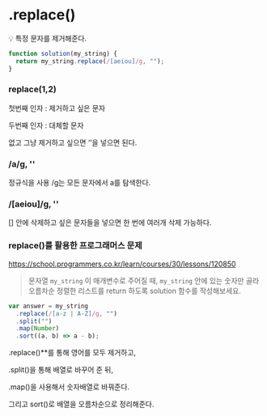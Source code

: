 # .replace()

<aside> 💡 특정 문자를 제거해준다.

</aside>

```jsx
function solution(my_string) {
  return my_string.replace(/[aeiou]/g, "");
}
```

### replace(1,2)

첫번째 인자 : 제거하고 싶은 문자

두번째 인자 : 대체할 문자

없고 그냥 제거하고 싶으면 ‘’을 넣으면 된다.

### /a/g, ''

정규식을 사용 /g는 모든 문자에서 a를 탐색한다.

### /[aeiou]/g, ''

[] 안에 삭제하고 싶은 문자들을 넣으면 한 번에 여러개 삭제 가능하다.

### replace()를 활용한 프로그래머스 문제

https://school.programmers.co.kr/learn/courses/30/lessons/120850

> 문자열 `my_string` 이 매개변수로 주어질 때, `my_string` 안에 있는 숫자만 골라 오름차순 정렬한 리스트를 return 하도록 solution 함수를 작성해보세요.

```jsx
var answer = my_string
  .replace(/[a-z | A-Z]/g, "")
  .split("")
  .map(Number)
  .sort((a, b) => a - b);
```

.replace()\*\*를 통해 영어를 모두 제거하고,

.split()을 통해 배열로 바꾸어 준 뒤,

.map()을 사용해서 숫자배열로 바꿔준다.

그리고 sort()로 배열을 오름차순으로 정리해준다.
